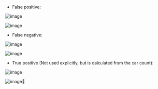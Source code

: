 - False positive: 

![image](https://user-images.githubusercontent.com/39971693/184758748-3eb55c5d-31ec-496d-b475-0cfc0eb7101d.png)

![image](https://user-images.githubusercontent.com/39971693/184758782-a92672c9-b158-4217-a8f0-ab529c81f2b7.png)


- False negative:

![image](https://user-images.githubusercontent.com/39971693/184758439-62d055a6-e569-4d73-8754-db135975111f.png)

![image](https://user-images.githubusercontent.com/39971693/184758514-d3c54b7d-4343-4025-81ae-b636ea21396c.png)


- True positive (Not used explicitly, but is calculated from the car count):

![image](https://user-images.githubusercontent.com/39971693/184758900-7da15743-b650-44cd-8899-9ea28574a770.png)


![image](https://user-images.githubusercontent.com/39971693/184758882-84ceea5d-1a27-41ef-96da-6d6326e918d7.png)